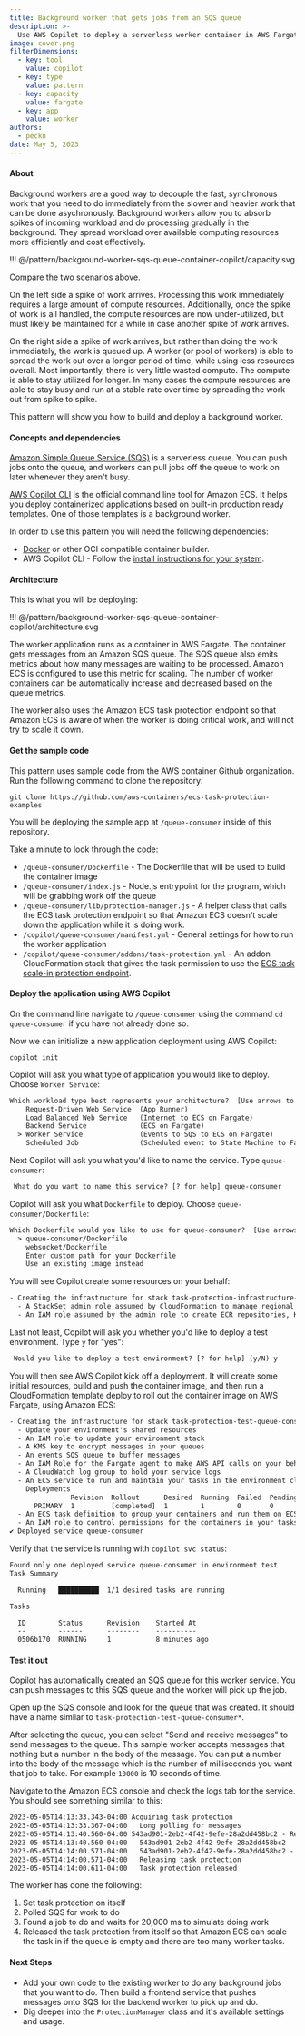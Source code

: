 ```yaml
---
title: Background worker that gets jobs from an SQS queue
description: >-
  Use AWS Copilot to deploy a serverless worker container in AWS Fargate that does jobs off an SQS queue.
image: cover.png
filterDimensions:
  - key: tool
    value: copilot
  - key: type
    value: pattern
  - key: capacity
    value: fargate
  - key: app
    value: worker
authors:
  - peckn
date: May 5, 2023
---
```


#### About

Background workers are a good way to decouple the fast, synchronous work that you need to do immediately from the slower and heavier work that can be done asychronously. Background workers allow you to absorb spikes of incoming workload and do processing gradually in the background. They spread workload over available computing resources more efficiently and cost effectively.

!!! @/pattern/background-worker-sqs-queue-container-copilot/capacity.svg

Compare the two scenarios above.

On the left side a spike of work arrives. Processing this work immediately requires a large amount of compute resources. Additionally, once the spike of work is all handled, the compute resources are now under-utilized, but must likely be maintained for a while in case another spike of work arrives.

On the right side a spike of work arrives, but rather than doing the work immediately, the work is queued up. A worker (or pool of workers) is able to spread the work out over a longer period of time, while using less resources overall. Most importantly, there is very little wasted compute. The compute is able to stay utilized for longer. In many cases the compute resources are able to stay busy and run at a stable rate over time by spreading the work out from spike to spike.

This pattern will show you how to build and deploy a background worker.

#### Concepts and dependencies

[Amazon Simple Queue Service (SQS)](https://aws.amazon.com/sqs/) is a serverless queue. You can push jobs onto the queue, and workers can pull jobs off the queue to work on later whenever they aren't busy.

[AWS Copilot CLI](https://aws.github.io/copilot-cli/) is the official command line tool for Amazon ECS. It helps you deploy containerized applications based on built-in production ready templates. One of those templates is a background worker.

In order to use this pattern you will need the following dependencies:

* [Docker](https://www.docker.com/) or other OCI compatible container builder.
* AWS Copilot CLI - Follow the [install instructions for your system](https://aws.github.io/copilot-cli/docs/getting-started/install/).

#### Architecture

This is what you will be deploying:

!!! @/pattern/background-worker-sqs-queue-container-copilot/architecture.svg

The worker application runs as a container in AWS Fargate. The container gets messages from an Amazon SQS queue. The SQS queue also emits metrics about how many messages are waiting to be processed. Amazon ECS is configured to use this metric for scaling. The number of worker containers can be automatically increase and decreased based on the queue metrics.

The worker also uses the Amazon ECS task protection endpoint so that Amazon ECS is aware of when the worker is doing critical work, and will not try to scale it down.

#### Get the sample code

This pattern uses sample code from the AWS container Github organization. Run the following command to clone the repository:

```shell
git clone https://github.com/aws-containers/ecs-task-protection-examples
```

You will be deploying the sample app at `/queue-consumer` inside of this repository.

Take a minute to look through the code:

* `/queue-consumer/Dockerfile` - The Dockerfile that will be used to build the container image
* `/queue-consumer/index.js` - Node.js entrypoint for the program, which will be grabbing work off the queue
* `/queue-consumer/lib/protection-manager.js` - A helper class that calls the ECS task protection endpoint so that Amazon ECS doesn't scale down the application while it is doing work.
* `/copilot/queue-consumer/manifest.yml` - General settings for how to run the worker application
* `/copilot/queue-consumer/addons/task-protection.yml` - An addon CloudFormation stack that gives the task permission to use the [ECS task scale-in protection endpoint](https://docs.aws.amazon.com/AmazonECS/latest/developerguide/task-scale-in-protection-endpoint.html).

#### Deploy the application using AWS Copilot

On the command line navigate to `/queue-consumer` using the command `cd queue-consumer` if you have not already done so.

Now we can initialize a new application deployment using AWS Copilot:

```shell
copilot init
```

Copilot will ask you what type of application you would like to deploy. Choose `Worker Service`:

```txt
Which workload type best represents your architecture?  [Use arrows to move, type to filter, ? for more help]
    Request-Driven Web Service  (App Runner)
    Load Balanced Web Service   (Internet to ECS on Fargate)
    Backend Service             (ECS on Fargate)
  > Worker Service              (Events to SQS to ECS on Fargate)
    Scheduled Job               (Scheduled event to State Machine to Fargate)
```

Next Copilot will ask you what you'd like to name the service. Type `queue-consumer`:

```txt
 What do you want to name this service? [? for help] queue-consumer
```

Copilot will ask you what `Dockerfile` to deploy. Choose `queue-consumer/Dockerfile`:

```txt
Which Dockerfile would you like to use for queue-consumer?  [Use arrows to move, type to filter, ? for more help]
  > queue-consumer/Dockerfile
    websocket/Dockerfile
    Enter custom path for your Dockerfile
    Use an existing image instead
```

You will see Copilot create some resources on your behalf:

```txt
- Creating the infrastructure for stack task-protection-infrastructure-roles                    [create in progress]  [28.3s]
  - A StackSet admin role assumed by CloudFormation to manage regional stacks                   [create complete]    [13.0s]
  - An IAM role assumed by the admin role to create ECR repositories, KMS keys, and S3 buckets  [create in progress]  [10.9s]
```

Last not least, Copilot will ask you whether you'd like to deploy a test environment. Type `y` for "yes":

```txt
 Would you like to deploy a test environment? [? for help] (y/N) y
```

You will then see AWS Copilot kick off a deployment. It will create some initial resources, build and push the container image, and then run a CloudFormation template deploy to roll out the container image on AWS Fargate, using Amazon ECS:

```txt
- Creating the infrastructure for stack task-protection-test-queue-consumer   [create complete]  [419.5s]
  - Update your environment's shared resources                                [create complete]  [0.0s]
  - An IAM role to update your environment stack                              [create complete]  [16.1s]
  - A KMS key to encrypt messages in your queues                              [create complete]  [121.3s]
  - An events SQS queue to buffer messages                                    [create complete]  [72.5s]
  - An IAM Role for the Fargate agent to make AWS API calls on your behalf    [create complete]  [13.3s]
  - A CloudWatch log group to hold your service logs                          [create complete]  [0.0s]
  - An ECS service to run and maintain your tasks in the environment cluster  [create complete]  [200.6s]
    Deployments
               Revision  Rollout      Desired  Running  Failed  Pending
      PRIMARY  1         [completed]  1        1        0       0
  - An ECS task definition to group your containers and run them on ECS       [create complete]  [0.0s]
  - An IAM role to control permissions for the containers in your tasks       [create complete]  [13.3s]
✔ Deployed service queue-consumer
```

Verify that the service is running with `copilot svc status`:

```txt
Found only one deployed service queue-consumer in environment test
Task Summary

  Running   ██████████  1/1 desired tasks are running

Tasks

  ID        Status      Revision    Started At
  --        ------      --------    ----------
  0506b170  RUNNING     1           8 minutes ago
```

#### Test it out

Copilot has automatically created an SQS queue for this worker service. You can push messages to this SQS queue and the worker will pick up the job.

Open up the SQS console and look for the queue that was created. It should have a name similar to `task-protection-test-queue-consumer*`.

After selecting the queue, you can select "Send and receive messages" to send messages to the queue. This sample worker accepts messages that nothing but a number in the body of the message. You can put a number into the body of the message which is the number of milliseconds you want that job to take. For example `10000` is 10 seconds of time.

Navigate to the Amazon ECS console and check the logs tab for the service. You should see something similar to this:

```txt
2023-05-05T14:13:33.343-04:00 Acquiring task protection
2023-05-05T14:13:33.367-04:00	Long polling for messages
2023-05-05T14:13:40.560-04:00 543ad901-2eb2-4f42-9efe-28a2dd458bc2 - Received
2023-05-05T14:13:40.560-04:00	543ad901-2eb2-4f42-9efe-28a2dd458bc2 - Working for 20000 milliseconds
2023-05-05T14:14:00.571-04:00	543ad901-2eb2-4f42-9efe-28a2dd458bc2 - Done
2023-05-05T14:14:00.571-04:00	Releasing task protection
2023-05-05T14:14:00.611-04:00	Task protection released
```

The worker has done the following:

1. Set task protection on itself
2. Polled SQS for work to do
3. Found a job to do and waits for 20,000 ms to simulate doing work
4. Released the task protection from itself so that Amazon ECS can scale the task in if the queue is empty and there are too many worker tasks.

#### Next Steps

* Add your own code to the existing worker to do any background jobs that you want to do. Then build a frontend service that pushes messages onto SQS for the backend worker to pick up and do.
* Dig deeper into the `ProtectionManager` class and it's available settings and usage.